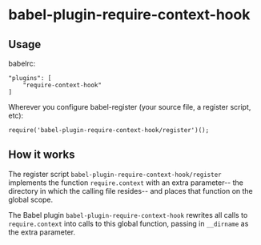 # babel-plugin-require-context-hook

## Usage

babelrc:

```
"plugins": [
	"require-context-hook"
]
```

Wherever you configure babel-register (your source file, a register script, etc):

```
require('babel-plugin-require-context-hook/register')();
```

## How it works

The register script `babel-plugin-require-context-hook/register` implements the function `require.context` with an extra parameter-- the directory in which the calling file resides-- and places that function on the global scope.

The Babel plugin `babel-plugin-require-context-hook` rewrites all calls to `require.context` into calls to this global function, passing in `__dirname` as the extra parameter.
